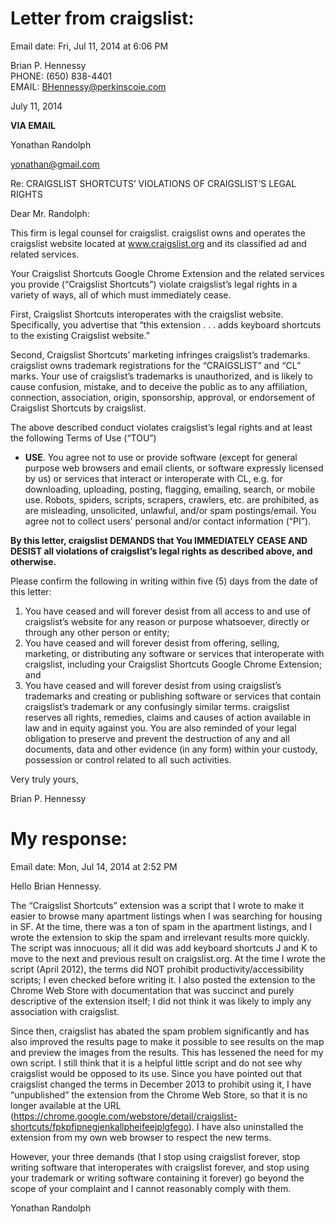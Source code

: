 Letter from craigslist:
===

Email date: Fri, Jul 11, 2014 at 6:06 PM

Brian P. Hennessy  
PHONE: (650) 838-4401  
EMAIL: BHennessy@perkinscoie.com

July 11, 2014 

**VIA EMAIL**

Yonathan Randolph

yonathan@gmail.com

Re: CRAIGSLIST SHORTCUTS’ VIOLATIONS OF CRAIGSLIST’S LEGAL RIGHTS

Dear Mr. Randolph:

This firm is legal counsel for craigslist. craigslist owns and operates the craigslist website located at www.craigslist.org and its classified ad and related services.

Your Craigslist Shortcuts Google Chrome Extension and the related services you provide (“Craigslist Shortcuts”) violate craigslist’s legal rights in a variety of ways, all of which must immediately cease.

First, Craigslist Shortcuts interoperates with the craigslist website. Specifically, you advertise that “this extension . . . adds keyboard shortcuts to the existing Craigslist website.”

Second, Craigslist Shortcuts’ marketing infringes craigslist’s trademarks. craigslist owns trademark registrations for the “CRAIGSLIST” and “CL” marks. Your use of craigslist’s trademarks is unauthorized, and is likely to cause confusion, mistake, and to deceive the public as to any affiliation, connection, association, origin, sponsorship, approval, or endorsement of Craigslist Shortcuts by craigslist.

The above described conduct violates craigslist’s legal rights and at least the following Terms of Use (“TOU”)

* **USE**. You agree not to use or provide software (except for general purpose web browsers and email clients, or software expressly licensed by us) or services that interact or interoperate with CL, e.g. for downloading, uploading, posting, flagging, emailing, search, or mobile use. Robots, spiders, scripts, scrapers, crawlers, etc. are prohibited, as are misleading, unsolicited, unlawful, and/or spam postings/email. You agree not to collect users’ personal and/or contact information (“PI”).

**By this letter, craigslist DEMANDS that You IMMEDIATELY CEASE AND DESIST all violations of craigslist’s legal rights as described above, and otherwise.**

Please confirm the following in writing within five (5) days from the date of this letter:

1. You have ceased and will forever desist from all access to and use of craigslist’s website for any reason or purpose whatsoever, directly or through any other person or entity;
2. You have ceased and will forever desist from offering, selling, marketing, or distributing any software or services that interoperate with craigslist, including your Craigslist Shortcuts Google Chrome Extension; and 
3. You have ceased and will forever desist from using craigslist’s trademarks and creating or publishing software or services that contain craigslist’s trademark or any confusingly similar terms. craigslist reserves all rights, remedies, claims and causes of action available in law and in equity against you. You are also reminded of your legal obligation to preserve and prevent the destruction of any and all documents, data and other evidence (in any form) within your custody, possession or control related to all such activities.

Very truly yours,

Brian P. Hennessy

My response:
===

Email date: Mon, Jul 14, 2014 at 2:52 PM

Hello Brian Hennessy.

The “Craigslist Shortcuts” extension was a script that I wrote to make it easier to browse many apartment listings when I was searching for housing in SF. At the time, there was a ton of spam in the apartment listings, and I wrote the extension to skip the spam and irrelevant results more quickly. The script was innocuous; all it did was add keyboard shortcuts J and K to move to the next and previous result on craigslist.org. At the time I wrote the script (April 2012), the terms did NOT prohibit productivity/accessibility scripts; I even checked before writing it. I also posted the extension to the Chrome Web Store with documentation that was succinct and purely descriptive of the extension itself; I did not think it was likely to imply any association with craigslist.

Since then, craigslist has abated the spam problem significantly and has also improved the results page to make it possible to see results on the map and preview the images from the results. This has lessened the need for my own script. I still think that it is a helpful little script and do not see why craigslist would be opposed to its use. Since you have pointed out that craigslist changed the terms in December 2013 to prohibit using it, I have “unpublished” the extension from the Chrome Web Store, so that it is no longer available at the URL (https://chrome.google.com/webstore/detail/craigslist-shortcuts/fpkpfjpnegjenkallpheifeejplgfego). I have also uninstalled the extension from my own web browser to respect the new terms.

However, your three demands (that I stop using craigslist forever, stop writing software that interoperates with craigslist forever, and stop using your trademark or writing software containing it forever) go beyond the scope of your complaint and I cannot reasonably comply with them.

Yonathan Randolph
